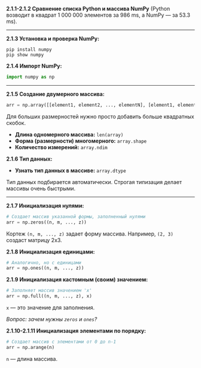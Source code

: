 **2.1.1-2.1.2 Сравнение списка Python и массива NumPy**
(Python возводит в квадрат 1 000 000 элементов за 986 ms, а NumPy — за 53.3 ms).

---

**2.1.3 Установка и проверка NumPy:**
```shell
pip install numpy
pip show numpy
```

**2.1.4 Импорт NumPy:**
```python
import numpy as np
```

---

**2.1.5 Создание двумерного массива:**
```python
arr = np.array([[element1, element2, ..., elementN], [element1, element2, ..., elementN]])
```
Для больших размерностей нужно просто добавить больше квадратных скобок.

*   **Длина одномерного массива:** `len(array)`
*   **Форма (размерности) многомерного:** `array.shape`
*   **Количество измерений:** `array.ndim`

**2.1.6 Тип данных:**
*   **Узнать тип данных в массиве:** `array.dtype`

Тип данных подбирается автоматически. Строгая типизация делает массивы очень быстрыми.

---

**2.1.7 Инициализация нулями:**
```python
# Создает массив указанной формы, заполненный нулями
arr = np.zeros((n, m, ..., z))
```
Кортеж `(n, m, ..., z)` задает форму массива. Например, `(2, 3)` создаст матрицу 2x3.

**2.1.8 Инициализация единицами:**
```python
# Аналогично, но с единицами
arr = np.ones((n, m, ..., z))
```

**2.1.9 Инициализация кастомным (своим) значением:**
```python
# Заполняет массив значением 'x'
arr = np.full((n, m, ..., z), x)
```
`x` — это значение для заполнения.

*Вопрос: зачем нужны `zeros` и `ones`?*

**2.1.10-2.1.11 Инициализация элементами по порядку:**
```python
# Создает массив с элементами от 0 до n-1
arr = np.arange(n)
```
`n` — длина массива.
